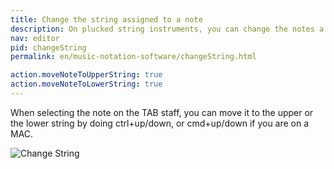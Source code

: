 ```yaml
---
title: Change the string assigned to a note
description: On plucked string instruments, you can change the notes a string is assigned to.
nav: editor
pid: changeString
permalink: en/music-notation-software/changeString.html

action.moveNoteToUpperString: true
action.moveNoteToLowerString: true
---
```


When selecting the note on the TAB staff, you can move it to the upper or the lower string by doing ctrl+up/down, or cmd+up/down if you are on a MAC. 

![Change String](/help/assets/img/editor/changeString.gif)
